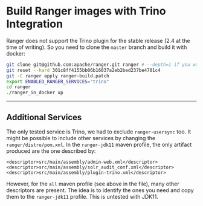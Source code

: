 # Build Ranger images with Trino Integration

Ranger does not support the Trino plugin for the stable release (2.4 at the time of writing). So you need to clone the `master` branch and build it with docker:

```bash
git clone git@github.com:apache/ranger.git ranger # --depth=1 if you want to use the latest master release
git reset --hard 301c8ff4155bb06b16037a2eb2bed237be4701c4 
git -C ranger apply ranger-build.patch
export ENABLED_RANGER_SERVICES="trino"
cd ranger
./ranger_in_docker up
```

---

## Additional Services

The only tested service is Trino, we had to exclude `ranger-usersync` too. It might be possible to include other services by changing the `ranger/distro/pom.xml`. In the `ranger-jdk11` maven profile, the only artifact produced are the one described by:

```
<descriptor>src/main/assembly/admin-web.xml</descriptor>
<descriptor>src/main/assembly/solr_audit_conf.xml</descriptor>
<descriptor>src/main/assembly/plugin-trino.xml</descriptor>
```

However, for the `all` maven profile (see above in the file), many other descriptors are present. The idea is to identify the ones you need and copy them to the `ranger-jdk11` profile. This is untested with JDK11. 

